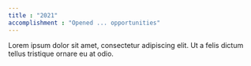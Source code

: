 ```yaml
---
title : "2021"
accomplishment : "Opened ... opportunities"
---
```

Lorem ipsum dolor sit amet, consectetur adipiscing elit. Ut a felis dictum tellus tristique ornare eu at odio.